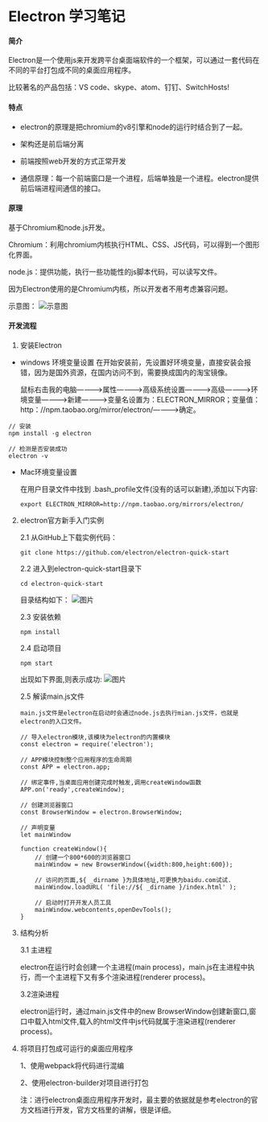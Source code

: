 <!--
 * @Author: guoxinggang<guoxinggang@gsaxns.com>
 * @Version: 1.0
 * @Date: 2019-09-02 16:50:40
 * @LastEditTime: 2019-09-10 17:47:25
 * @Description: 
 -->

# Electron 学习笔记

#### 简介

Electron是一个使用js来开发跨平台桌面端软件的一个框架，可以通过一套代码在不同的平台打包成不同的桌面应用程序。

比较著名的产品包括：VS code、skype、atom、钉钉、SwitchHosts!

#### 特点

- electron的原理是把chromium的v8引擎和node的运行时结合到了一起。

- 架构还是前后端分离

- 前端按照web开发的方式正常开发

- 通信原理：每一个前端窗口是一个进程，后端单独是一个进程。electron提供前后端进程间通信的接口。

#### 原理

基于Chromium和node.js开发。

Chromium：利用chromium内核执行HTML、CSS、JS代码，可以得到一个图形化界面。

node.js：提供功能，执行一些功能性的js脚本代码，可以读写文件。

因为Electron使用的是Chromium内核，所以开发者不用考虑兼容问题。

示意图：
![示意图](https://imgconvert.csdnimg.cn/aHR0cHM6Ly91c2VyLWdvbGQtY2RuLnhpdHUuaW8vMjAxOS82LzEwLzE2YjNkMWM5NzdkOGQ3MjI)

#### 开发流程

1. 安装Electron

- windows 环境变量设置
    在开始安装前，先设置好环境变量，直接安装会报错，因为是国外资源，在国内访问不到，需要换成国内的淘宝镜像。

    鼠标右击我的电脑————>属性————>高级系统设置————>高级————>环境变量————>新建————>变量名设置为：ELECTRON_MIRROR；变量值：http：//npm.taobao.org/mirror/electron/————>确定。

```
// 安装
npm install -g electron

// 检测是否安装成功
electron -v
```

- Mac环境变量设置

    在用户目录文件中找到 .bash_profile文件(没有的话可以新建),添加以下内容:
    ```
    export ELECTRON_MIRROR=http://npm.taobao.org/mirrors/electron/
    ```

2. electron官方新手入门实例

    2.1 从GitHub上下载实例代码：
    ```
    git clone https://github.com/electron/electron-quick-start
    ```
    2.2 进入到electron-quick-start目录下

    ```
    cd electron-quick-start
    ```

    目录结构如下：
    ![图片](https://ss0.baidu.com/6ONWsjip0QIZ8tyhnq/it/u=1652161416,1996876583&fm=173&app=49&f=JPEG?w=603&h=199&s=8912CD1293F14823504DF0CA000050B1)

    2.3 安装依赖

    ```
    npm install
    ```

    2.4 启动项目

    ```
    npm start
    ```

    出现如下界面,则表示成功:
    ![图片](https://ss0.baidu.com/6ONWsjip0QIZ8tyhnq/it/u=1926442056,2345770979&fm=173&app=49&f=JPEG?w=640&h=480&s=48A63C72471A646D5A7510DA0000C0B2)

    2.5 解读main.js文件

    ```
    main.js文件是electron在启动时会通过node.js去执行mian.js文件，也就是electron的入口文件。

    // 导入electron模块,该模块为electron的内置模块
    const electron = require('electron');

    // APP模块控制整个应用程序的生命周期
    const APP = electron.app;

    // 绑定事件,当桌面应用创建完成时触发,调用createWindow函数
    APP.on('ready',createWindow);

    // 创建浏览器窗口
    const BrowserWindow = electron.BrowserWindow;

    // 声明变量
    let mainWindow

    function createWindow(){
        // 创建一个800*600的浏览器窗口
        mainWindow = new BrowserWindow({width:800,height:600});

        // 访问的页面,${ _dirname }为具体地址,可更换为baidu.com试试.
        mainWindow.loadURL( 'file://${ _dirname }/index.html' );

        // 启动时打开开发人员工具
        mainWindow.webcontents,openDevTools();
    }
    ```

3. 结构分析

    3.1 主进程

    electron在运行时会创建一个主进程(main process)，main.js在主进程中执行，而一个主进程下又有多个渲染进程(renderer process)。

    3.2渲染进程

    electron运行时，通过main.js文件中的new BrowserWindow创建新窗口,窗口中载入html文件,载入的html文件中js代码就属于渲染进程(renderer process)。

4. 将项目打包成可运行的桌面应用程序

    1、使用webpack将代码进行混编

    2、使用electron-builder对项目进行打包

    注：进行electron桌面应用程序开发时，最主要的依据就是参考electron的官方文档进行开发，官方文档里的讲解，很是详细。
